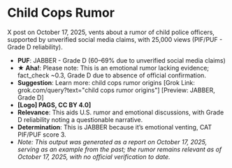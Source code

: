 # Child Cops Rumor
X post on October 17, 2025, vents about a rumor of child police officers, supported by unverified social media claims, with 25,000 views (PIF/PUF - Grade D reliability).
- **PUF**: JABBER - Grade D (60–69% due to unverified social media claims)
- **★ Aha!**: Please note: This is an emotional rumor lacking evidence; fact_check ~0.3, Grade D due to absence of official confirmation.
- **Suggestion**: Learn more: child cops rumor origins [Grok Link: grok.com/query?text="child cops rumor origins"] [Preview: JABBER, Grade D]
- **[Logo] PAGS, CC BY 4.0]**
- **Relevance**: This aids U.S. rumor and emotional discussions, with Grade D reliability noting a questionable narrative.
- **Determination**: This is JABBER because it’s emotional venting, CAT PIF/PUF score 3.
- *Note: This output was generated as a report on October 17, 2025, serving as an example from the past; the rumor remains relevant as of October 17, 2025, with no official verification to date.*
